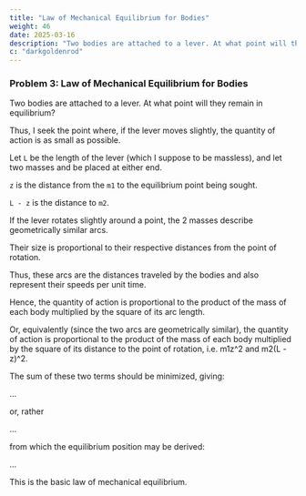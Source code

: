 ```yaml
---
title: "Law of Mechanical Equilibrium for Bodies"
weight: 46
date: 2025-03-16
description: "Two bodies are attached to a lever. At what point will they remain in equilibrium?"
c: "darkgoldenrod"
---
```




### Problem 3: Law of Mechanical Equilibrium for Bodies

Two bodies are attached to a lever. At what point will they remain in equilibrium?

Thus, I seek the point where, if the lever moves slightly, the quantity of action is as small as
possible.

Let `L` be the length of the lever (which I suppose to be massless), and let two masses and be placed at either end.

`z` is the distance from the `m1` to the equilibrium point being sought.

`L - z` is the distance to `m2`. 

If the lever rotates slightly around a point, the 2 masses describe geometrically similar arcs. 

Their size is proportional to their respective distances from the point of rotation. 

Thus, these arcs are the distances traveled by the bodies and also represent their speeds per unit time.

Hence, the quantity of action is proportional to the product of the mass of each body multiplied by the square of its arc length.

Or, equivalently (since the two arcs are geometrically similar), the quantity of action is proportional to the product of the mass of each body multiplied by the square of its distance to the point of rotation, i.e. m1z^2 and m2(L - z)^2.

The sum of these two terms should be minimized, giving:

...


or, rather

...

from which the equilibrium position may be derived:

...

This is the basic law of mechanical equilibrium.
